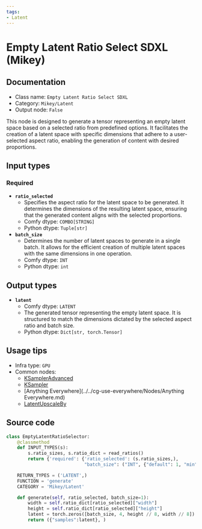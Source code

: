 ```yaml
---
tags:
- Latent
---
```


# Empty Latent Ratio Select SDXL (Mikey)
## Documentation
- Class name: `Empty Latent Ratio Select SDXL`
- Category: `Mikey/Latent`
- Output node: `False`

This node is designed to generate a tensor representing an empty latent space based on a selected ratio from predefined options. It facilitates the creation of a latent space with specific dimensions that adhere to a user-selected aspect ratio, enabling the generation of content with desired proportions.
## Input types
### Required
- **`ratio_selected`**
    - Specifies the aspect ratio for the latent space to be generated. It determines the dimensions of the resulting latent space, ensuring that the generated content aligns with the selected proportions.
    - Comfy dtype: `COMBO[STRING]`
    - Python dtype: `Tuple[str]`
- **`batch_size`**
    - Determines the number of latent spaces to generate in a single batch. It allows for the efficient creation of multiple latent spaces with the same dimensions in one operation.
    - Comfy dtype: `INT`
    - Python dtype: `int`
## Output types
- **`latent`**
    - Comfy dtype: `LATENT`
    - The generated tensor representing the empty latent space. It is structured to match the dimensions dictated by the selected aspect ratio and batch size.
    - Python dtype: `Dict[str, torch.Tensor]`
## Usage tips
- Infra type: `GPU`
- Common nodes:
    - [KSamplerAdvanced](../../Comfy/Nodes/KSamplerAdvanced.md)
    - [KSampler](../../Comfy/Nodes/KSampler.md)
    - [Anything Everywhere](../../cg-use-everywhere/Nodes/Anything Everywhere.md)
    - [LatentUpscaleBy](../../Comfy/Nodes/LatentUpscaleBy.md)



## Source code
```python
class EmptyLatentRatioSelector:
    @classmethod
    def INPUT_TYPES(s):
        s.ratio_sizes, s.ratio_dict = read_ratios()
        return {'required': {'ratio_selected': (s.ratio_sizes,),
                             "batch_size": ("INT", {"default": 1, "min": 1, "max": 64})}}

    RETURN_TYPES = ('LATENT',)
    FUNCTION = 'generate'
    CATEGORY = 'Mikey/Latent'

    def generate(self, ratio_selected, batch_size=1):
        width = self.ratio_dict[ratio_selected]["width"]
        height = self.ratio_dict[ratio_selected]["height"]
        latent = torch.zeros([batch_size, 4, height // 8, width // 8])
        return ({"samples":latent}, )

```
